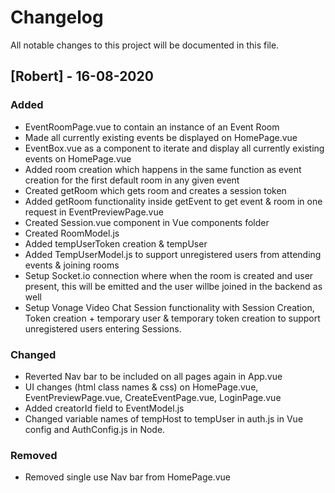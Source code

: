 # Changelog

All notable changes to this project will be documented in this file.

## [Robert] - 16-08-2020

### Added
- EventRoomPage.vue to contain an instance of an Event Room
- Made all currently existing events be displayed on HomePage.vue
- EventBox.vue as a component to iterate and display all currently existing events on HomePage.vue
- Added room creation which happens in the same function as event creation for the first default room in any given event
- Created getRoom which gets room and creates a session token
- Added getRoom functionality inside getEvent to get event & room in one request in EventPreviewPage.vue
- Created Session.vue component in Vue components folder
- Created RoomModel.js 
- Added tempUserToken creation & tempUser
- Added TempUserModel.js to support unregistered users from attending events & joining rooms
- Setup Socket.io connection where when the room is created and user present, this will be emitted and the user willbe joined in the backend as well
- Setup Vonage Video Chat Session functionality with Session Creation, Token creation + temporary user & temporary token creation to support unregistered users entering Sessions.

### Changed
- Reverted Nav bar to be included on all pages again in App.vue
- UI changes (html class names & css) on HomePage.vue, EventPreviewPage.vue, CreateEventPage.vue, LoginPage.vue
- Added creatorId field to EventModel.js
- Changed variable names of tempHost to tempUser in auth.js in Vue config and AuthConfig.js in Node.

### Removed
- Removed single use Nav bar from HomePage.vue